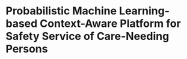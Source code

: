 Probabilistic Machine Learning-based Context-Aware Platform for Safety Service of Care-Needing Persons
======================================================================================================